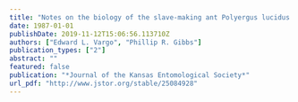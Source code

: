 ```yaml
---
title: "Notes on the biology of the slave-making ant Polyergus lucidus Mayr (Hymenoptera: Formicidae) in Georgia"
date: 1987-01-01
publishDate: 2019-11-12T15:06:56.113710Z
authors: ["Edward L. Vargo", "Phillip R. Gibbs"]
publication_types: ["2"]
abstract: ""
featured: false
publication: "*Journal of the Kansas Entomological Society*"
url_pdf: "http://www.jstor.org/stable/25084928"
---
```


